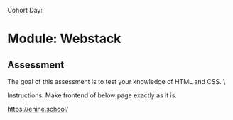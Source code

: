 Cohort Day:

# Module: Webstack

## Assessment
The goal of this assessment is to test your knowledge of HTML and CSS.  \

Instructions:
Make frontend of below page exactly as it is.

<https://enine.school/>

